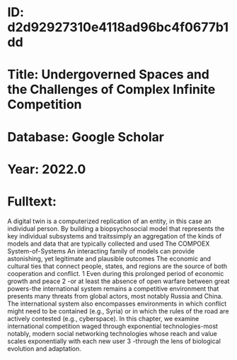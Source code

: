 # ID: d2d92927310e4118ad96bc4f0677b1dd
# Title: Undergoverned Spaces and the Challenges of Complex Infinite Competition
# Database: Google Scholar
# Year: 2022.0
# Fulltext:
A digital twin is a computerized replication of an entity, in this case an individual person.
By building a biopsychosocial model that represents the key individual subsystems and traitssimply an aggregation of the kinds of models and data that are typically collected and used The COMPOEX System-of-Systems An interacting family of models can provide astonishing, yet legitimate and plausible outcomes  The economic and cultural ties that connect people, states, and regions are the source of both cooperation and conflict.
1 Even during this prolonged period of economic growth and peace 2 -or at least the absence of open warfare between great powers-the international system remains a competitive environment that presents many threats from global actors, most notably Russia and China.
The international system also encompasses environments in which conflict might need to be contained (e.g., Syria) or in which the rules of the road are actively contested (e.g., cyberspace).
In this chapter, we examine international competition waged through exponential technologies-most notably, modern social networking technologies whose reach and value scales exponentially with each new user 3 -through the lens of biological evolution and adaptation.
